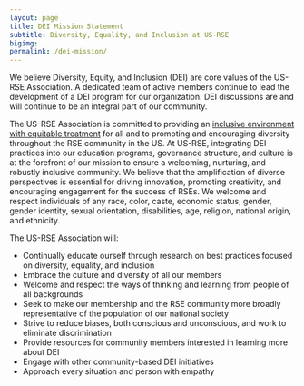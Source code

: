 ```yaml
---
layout: page
title: DEI Mission Statement
subtitle: Diversity, Equality, and Inclusion at US-RSE
bigimg:
permalink: /dei-mission/
---
```


We believe Diversity, Equity, and Inclusion (DEI) are core values of the
US-RSE Association. A dedicated team of active members continue to lead the
development of a DEI program for our organization. DEI discussions are and
will continue to be an integral part of our community.

The US-RSE Association is committed to providing an [inclusive environment with
equitable treatment]({{site.url}}/code-of-conduct) for all and to promoting and
encouraging diversity throughout the RSE community in the US. At US-RSE,
integrating DEI practices into our education programs, governance structure,
and culture is at the forefront of our mission to ensure a welcoming,
nurturing, and robustly inclusive community. We believe that the
amplification of diverse perspectives is essential for driving innovation,
promoting creativity, and encouraging engagement for the success of RSEs. We
welcome and respect individuals of any race, color, caste, economic status,
gender, gender identity, sexual orientation, disabilities, age, religion,
national origin, and ethnicity.
 
The US-RSE Association will:
- Continually educate ourself through research on best practices focused on
  diversity, equality, and inclusion
- Embrace the culture and diversity of all our members
- Welcome and respect the ways of thinking and learning from people of all
  backgrounds
- Seek to make our membership and the RSE community more broadly representative
  of the population of our national society
- Strive to reduce biases, both conscious and unconscious, and work to
  eliminate discrimination
- Provide resources for community members interested in learning more about DEI
- Engage with other community-based DEI initiatives
- Approach every situation and person with empathy

